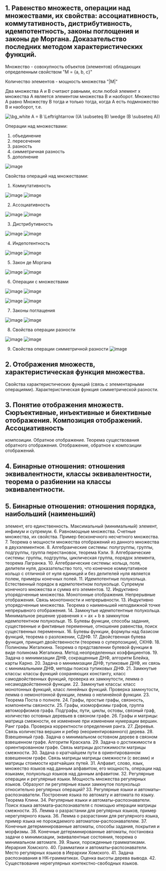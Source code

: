 ## 1. Равенство множеств, операции над множествами, их свойства: ассоциативность, коммутативность, дистрибутивность, идемпотентность, законы поглощения и законы де Моргана. Доказательство последних методом характеристических функций.

Множество - совокупность объектов (элементов) обладающих определенным свойством "M = {a, b, c}"

Количество элементов - мощность множества "|M|"

Два множества A и B считают равными, если любой элемент x множества A является элементом множества B и наоборот. Множество A равно Множеству B тогда и только тогда, когда A есть подмножество B и наоборот, т.е.

<img src="https://latex.codecogs.com/png.image?\dpi{110}&space;\bg_white&space;A&space;=&space;B&space;\Leftrightarrow&space;&space;((A&space;\subseteq&space;B)&space;\wedge&space;(B&space;\subseteq&space;A))" title="\bg_white A = B \Leftrightarrow ((A \subseteq B) \wedge (B \subseteq A))" />

Операции над множествами: 
1. объединение
2. пересечение
3. разность
4. симметричная разность
5. дополнение

![image](https://user-images.githubusercontent.com/71689243/149217757-bc40a7c0-3df1-41a3-b50b-cc4022dcc9dd.png)

Свойства операций над множествами:

1. Коммутативность

![image](https://user-images.githubusercontent.com/71689243/149218701-3162f636-773a-412b-996e-87cface17e38.png)
![image](https://user-images.githubusercontent.com/71689243/149218708-68b87186-dd62-446a-8055-cc2dc6eb8f29.png)

2. Ассоциативность

![image](https://user-images.githubusercontent.com/71689243/149218742-3fde884b-0184-414d-9ed9-9113bbf06d7d.png)
![image](https://user-images.githubusercontent.com/71689243/149218751-0fc66313-4ebe-478f-a9bb-1c7d5303139a.png)

3. Дистрибутивность

![image](https://user-images.githubusercontent.com/71689243/149218766-609928b0-4c9c-4234-8767-b6b5937d35fc.png)
![image](https://user-images.githubusercontent.com/71689243/149218777-d469765c-2869-4a85-b551-91420e7fb974.png)

4. Индепотентность

![image](https://user-images.githubusercontent.com/71689243/149218788-d6c6a438-5b2d-4a95-a103-99545c6723dc.png)
![image](https://user-images.githubusercontent.com/71689243/149218800-eba87113-5daf-483d-8b62-bb85a8978289.png)

5. Закон де Моргана

![image](https://user-images.githubusercontent.com/71689243/149218811-4b2946db-8b97-4e30-8161-a1af73071db1.png)
![image](https://user-images.githubusercontent.com/71689243/149218824-6279e248-2a97-4934-8984-8a9d5f7498da.png)

6. Операции с множествами

![image](https://user-images.githubusercontent.com/71689243/149218867-936c1f55-e479-443e-ba7a-9bda53046a22.png)
![image](https://user-images.githubusercontent.com/71689243/149218872-afd96c53-0a10-4e86-984e-97b6d922306a.png)

![image](https://user-images.githubusercontent.com/71689243/149218884-ec429c6d-91fd-43a0-9204-fa09a5f4622d.png)
![image](https://user-images.githubusercontent.com/71689243/149218902-cfddd84c-9d2e-4168-acce-d2ce6a100803.png)

7. Законы поглащения

![image](https://user-images.githubusercontent.com/71689243/149218948-05a84eab-ddaa-46c9-a162-0d10303f4df6.png)
![image](https://user-images.githubusercontent.com/71689243/149218963-270c5b3a-bff6-4e5a-9fa9-b31f44ca9a2e.png)

8. Свойства операции разности

![image](https://user-images.githubusercontent.com/71689243/149218979-ce115277-3775-45c4-949e-484cafeae5ca.png)
![image](https://user-images.githubusercontent.com/71689243/149219002-925b6320-ffae-4bcf-83f1-e241386c8085.png)

9. Свойства операции симметричной разности
![image](https://user-images.githubusercontent.com/71689243/149219015-464a553f-a751-42a0-8ff3-646c40293673.png)

## 2. Отображения множеств, характеристическая функция множества.
Свойства характеристических функций (связь с элементарными операциями). Характеристическая функция симметрической разности.
## 3. Понятие отображения множеств. Сюръективные, инъективные и биективные отображения. Композиция отображений. Ассоциативность
композиции. Обратное отображение. Теорема существования обратного отображения. Отображение, обратное к композиции отображений.
## 4. Бинарные отношения: отношения эквивалентности, классы эквивалентности, теорема о разбиении на классы эквивалентности.
## 5. Бинарные отношения: отношения порядка, наибольший (наименьший)
элемент, его единственность. Максимальный (минимальный) элемент,
инфимум и супремум.
6. Равномощные множества. Счетные множества, их свойства. Пример
бесконечного несчетного множества.
7. Теорема о мощности множества отображений из данного множества в
двухэлементное.
8. Алгебраические системы: полугруппы, группы, подгруппы, группа перестановок, теорема Кэли.
9. Алгебраические системы: группы, подгруппы, циклическая группа,
порядок элемента, теорема Лагранжа.
10. Алгебраические системы: кольца, поля, делители нуля, доказательство того, что конечное коммутативное кольцо с отличной от нуля
единицей и без делителей нуля является полем, примеры конечных
полей.
11. Идемпотентные полукольца. Естественный порядок в идемпотентном
полукольце. Супремум конечного множества и сумма его элементов.
12. Индуктивно упорядоченные множества. Монотонные отображения.
Непрерывные отображения. Связь монотонности и непрерывности.
13. Индуктивно упорядоченные множества. Теорема о наименьшей неподвижной точке непрерывного отображения.
14. Замкнутые идемпотентные полукольца. Минимальное решение уравнения x = ax + b в замкнутом идемпотентном полукольце.
15. Булевы функции, способы задания, существенные и фиктивные переменные, отношение равенства, поиск существенных переменных.
16. Булевы функции, формулы над базисом функций, теорема о разложении, СДНФ.
17. Двойственная булева функция, принцип двойственности (теорема о
суперпозиции), СКНФ.
18. Полиномы Жегалкина. Теорема о представлении булевой функции в
виде полинома Жегалкина. Метод неопределенных коэффициентов.
19. Задача о минимизации ДНФ, сокращенные ДНФ, алгоритм Блейка,
карты Карно.
20. Задача о минимизации ДНФ, тупиковые ДНФ, их связь с минимальными ДНФ, методы поиска тупиковых ДНФ.
21. Замкнутые классы: классы функций сохраняющих константу, класс
самодвойственных функций, проверка их замкнутости, лемма о несамодвойственной функции.
22. Замкнутые классы: класс монотонных функций, класс линейных
функций. Проверка замкнутости, лемма о немонотонной функции,
лемма о нелинейной функции.
23. Теорема Поста о полноте.
24. Графы, простые графы, связность, компоненты связности.
25. Графы, изоморфизмы графов, группа автоморфизмов графа. Подграфы, пути, циклы, остовы, связный граф, количество остовных деревьев в связном графе.
26. Графы и матрицы: матрица смежности, ее изменение при изменении
нумерации вершин. Ранг графа. Проверка корректности определения
ранга.
27. Деревья. Связь количества вершин и ребер (неориентированного) дерева.
28. Взвешенный граф. Задача о минимальном остовном дереве в связном
взвешенном графе. Алгоритм Краскала.
29. Задача о достижимости в ориентированном графе. Связь матрицы
достижимости матрицы смежности.
30. Задача о кратчайшем пути в ориентированном взвешенном графе.
Связь матрицы матрицы смежности (с весами) и матрицы стоимости
кратчайших путей.
31. Алфавит, слово, язык, множество языков над данным алфавитом, его
мощность, операции над языками, полукольцо языков над данным алфавитом.
32. Регулярные операции и регулярные языки. Мощность множества регулярных языков. Образуют ли регулярные языки замкнутое полукольцо относительно регулярных операций?
33. Регулярные языки и автоматы–распознаватели. Построение языка по
автомату и автомата по языку. Теорема Клини.
34. Регулярные языки и автоматы–распознаватели. Поиск языка
автомата–распознавателя с помощью итерации матрицы смежности.
35. Лемма о разрастании для регулярных языков, пример нерегулярного
языка.
36. Лемма о разрастании для регулярного языка, пример языка не порождаемого автоматом–распознавателем.
37. Конечные детерминированные автоматы, способы задания, покрытия
и морфизмы.
38. Конечные детерминированные автоматы, постановка задачи о минимизации, эквивалентные состояния, теорема о минимальном автомате.
39. Языки, порожденные грамматиками. Иерархия Хомского.
40. Грамматики и автоматы–распознаватели. Место регулярных языков
в Иерархии Хомского.
41. Задача распознавания в НК-грамматиках. Оценка высоты дерева вывода.
42. Существование нерегулярных контекстно-свободных языков.
